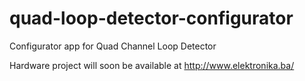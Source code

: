 # quad-loop-detector-configurator
Configurator app for Quad Channel Loop Detector

Hardware project will soon be available at http://www.elektronika.ba/

